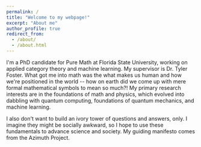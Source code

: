 ```yaml
---
permalink: /
title: "Welcome to my webpage!"
excerpt: "About me"
author_profile: true
redirect_from: 
  - /about/
  - /about.html
---
```


I'm a PhD candidate for Pure Math at Florida State University, working on applied category theory and machine learning. My supervisor is Dr. Tyler Foster. What got me into math was the what makes us human and how we're positioned in the world -- how on earth did we come up with mere formal mathematical symbols to mean so much?! My primary research interests are in the foundations of math and physics, which evolved into dabbling with quantum computing, foundations of quantum mechanics, and machine learning. 

I also don't want to build an ivory tower of questions and answers, only. I imagine they might be socially awkward, so I hope to use these fundamentals to advance science and society. My guiding manifesto comes from the Azimuth Project. 
